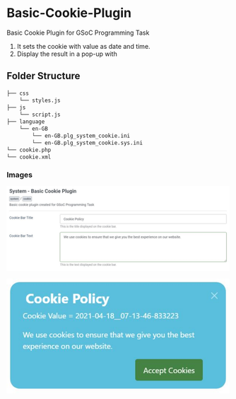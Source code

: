 # Basic-Cookie-Plugin
Basic Cookie Plugin for GSoC Programming Task
<ol>
<li> It sets the cookie with value as date and time.
<li> Display the result in a pop-up with
</ol>

## Folder Structure

    ├── css
        └── styles.js
    ├── js
        └── script.js
    ├── language
        └── en-GB
            └── en-GB.plg_system_cookie.ini
            └── en-GB.plg_system_cookie.sys.ini
    └── cookie.php
    └── cookie.xml

### Images
![plugin](imgs/bcp.JPG)

![cookie](imgs/cp.JPG)
